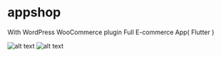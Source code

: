 # appshop

With WordPress WooCommerce plugin Full E-commerce App( Flutter )


![alt text](https://appshop.arvenah.com/appshop2.png)
![alt text](https://appshop.arvenah.com/appshop1.png)
